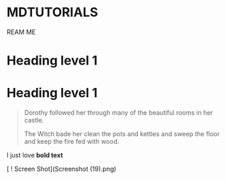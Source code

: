 # MDTUTORIALS
REAM ME
# Heading level 1
<h1>Heading level 1</h1>

> Dorothy followed her through many of the beautiful rooms in her castle.
>
> The Witch bade her clean the pots and kettles and sweep the floor and keep the fire fed with wood.


I just love **bold text**

[ ! Screen Shot](Screenshot (19).png)
